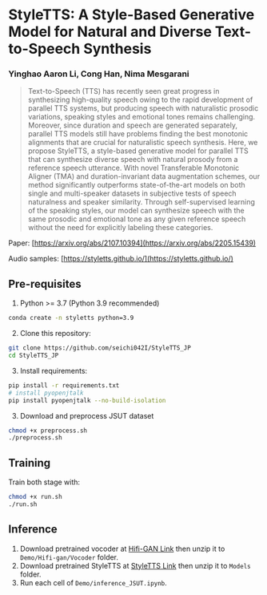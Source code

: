 # StyleTTS: A Style-Based Generative Model for Natural and Diverse Text-to-Speech Synthesis

### Yinghao Aaron Li, Cong Han, Nima Mesgarani

> Text-to-Speech (TTS) has recently seen great progress in synthesizing high-quality speech owing to the rapid development of parallel TTS systems, but producing speech with naturalistic prosodic variations, speaking styles and emotional tones remains challenging. Moreover, since duration and speech are generated separately, parallel TTS models still have problems finding the best monotonic alignments that are crucial for naturalistic speech synthesis. Here, we propose StyleTTS, a style-based generative model for parallel TTS that can synthesize diverse speech with natural prosody from a reference speech utterance. With novel Transferable Monotonic Aligner (TMA) and duration-invariant data augmentation schemes, our method significantly outperforms state-of-the-art models on both single and multi-speaker datasets in subjective tests of speech naturalness and speaker similarity. Through self-supervised learning of the speaking styles, our model can synthesize speech with the same prosodic and emotional tone as any given reference speech without the need for explicitly labeling these categories.

Paper: [https://arxiv.org/abs/2107.10394](https://arxiv.org/abs/2205.15439)

Audio samples: [https://styletts.github.io/](https://styletts.github.io/)

## Pre-requisites
1. Python >= 3.7 (Python 3.9 recommended)
```bash
conda create -n styletts python=3.9
```
2. Clone this repository:
```bash
git clone https://github.com/seichi042I/StyleTTS_JP
cd StyleTTS_JP
```
3. Install requirements:
```bash
pip install -r requirements.txt
# install pyopenjtalk
pip install pyopenjtalk --no-build-isolation
```
3. Download and preprocess JSUT dataset
```bash
chmod +x preprocess.sh
./preprocess.sh
```

## Training
Train both stage with:
```bash
chmod +x run.sh
./run.sh
```

## Inference
1. Download pretrained vocoder at [Hifi-GAN Link](https://) then unzip it to `Demo/Hifi-gan/Vocoder` folder.
2. Download pretrained StyleTTS at [StyleTTS Link](https://) then unzip it to `Models` folder.
3. Run each cell of `Demo/inference_JSUT.ipynb`.
